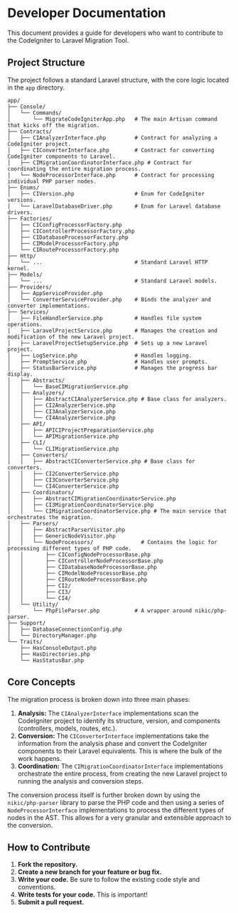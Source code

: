# Developer Documentation

This document provides a guide for developers who want to contribute to the CodeIgniter to Laravel Migration Tool.

## Project Structure

The project follows a standard Laravel structure, with the core logic located in the `app` directory.

```
app/
├── Console/
│   └── Commands/
│       └── MigrateCodeIgniterApp.php   # The main Artisan command that kicks off the migration.
├── Contracts/
│   ├── CIAnalyzerInterface.php         # Contract for analyzing a CodeIgniter project.
│   ├── CIConverterInterface.php        # Contract for converting CodeIgniter components to Laravel.
│   ├── CIMigrationCoordinatorInterface.php # Contract for coordinating the entire migration process.
│   └── NodeProcessorInterface.php      # Contract for processing individual PHP parser nodes.
├── Enums/
│   ├── CIVersion.php                   # Enum for CodeIgniter versions.
│   └── LaravelDatabaseDriver.php       # Enum for Laravel database drivers.
├── Factories/
│   ├── CIConfigProcessorFactory.php
│   ├── CIControllerProcessorFactory.php
│   ├── CIDatabaseProcessorFactory.php
│   ├── CIModelProcessorFactory.php
│   └── CIRouteProcessorFactory.php
├── Http/
│   └── ...                             # Standard Laravel HTTP kernel.
├── Models/
│   └── ...                             # Standard Laravel models.
├── Providers/
│   ├── AppServiceProvider.php
│   └── ConverterServiceProvider.php    # Binds the analyzer and converter implementations.
├── Services/
│   ├── FileHandlerService.php          # Handles file system operations.
│   ├── LaravelProjectService.php       # Manages the creation and modification of the new Laravel project.
│   ├── LaravelProjectSetupService.php  # Sets up a new Laravel project.
│   ├── LogService.php                  # Handles logging.
│   ├── PromptService.php               # Handles user prompts.
│   ├── StatusBarService.php            # Manages the progress bar display.
│   ├── Abstracts/
│   │   └── BaseCIMigrationService.php
│   ├── Analyzers/
│   │   ├── AbstractCIAnalyzerService.php # Base class for analyzers.
│   │   ├── CI2AnalyzerService.php
│   │   ├── CI3AnalyzerService.php
│   │   └── CI4AnalyzerService.php
│   ├── API/
│   │   ├── APICIProjectPreparationService.php
│   │   └── APIMigrationService.php
│   ├── CLI/
│   │   └── CLIMigrationService.php
│   ├── Converters/
│   │   ├── AbstractCIConverterService.php # Base class for converters.
│   │   ├── CI2ConverterService.php
│   │   ├── CI3ConverterService.php
│   │   └── CI4ConverterService.php
│   ├── Coordinators/
│   │   ├── AbstractCIMigrationCoordinatorService.php
│   │   ├── CI3MigrationCoordinatorService.php
│   │   └── CIMigrationCoordinatorService.php # The main service that orchestrates the migration.
│   ├── Parsers/
│   │   ├── AbstractParserVisitor.php
│   │   ├── GenericNodeVisitor.php
│   │   └── NodeProcessors/               # Contains the logic for processing different types of PHP code.
│   │       ├── CIConfigNodeProcessorBase.php
│   │       ├── CIControllerNodeProcessorBase.php
│   │       ├── CIDatabaseNodeProcessorBase.php
│   │       ├── CIModelNodeProcessorBase.php
│   │       ├── CIRouteNodeProcessorBase.php
│   │       ├── CI2/
│   │       ├── CI3/
│   │       └── CI4/
│   └── Utility/
│       └── PhpFileParser.php           # A wrapper around nikic/php-parser.
├── Support/
│   ├── DatabaseConnectionConfig.php
│   └── DirectoryManager.php
└── Traits/
    ├── HasConsoleOutput.php
    ├── HasDirectories.php
    └── HasStatusBar.php
```

## Core Concepts

The migration process is broken down into three main phases:

1.  **Analysis:** The `CIAnalyzerInterface` implementations scan the CodeIgniter project to identify its structure, version, and components (controllers, models, routes, etc.).
2.  **Conversion:** The `CIConverterInterface` implementations take the information from the analysis phase and convert the CodeIgniter components to their Laravel equivalents. This is where the bulk of the work happens.
3.  **Coordination:** The `CIMigrationCoordinatorInterface` implementations orchestrate the entire process, from creating the new Laravel project to running the analysis and conversion steps.

The conversion process itself is further broken down by using the `nikic/php-parser` library to parse the PHP code and then using a series of `NodeProcessorInterface` implementations to process the different types of nodes in the AST. This allows for a very granular and extensible approach to the conversion.

## How to Contribute

1.  **Fork the repository.**
2.  **Create a new branch for your feature or bug fix.**
3.  **Write your code.** Be sure to follow the existing code style and conventions.
4.  **Write tests for your code.** This is important!
5.  **Submit a pull request.**
